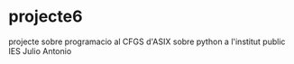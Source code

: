 # projecte6
projecte sobre programacio al CFGS d'ASIX sobre python a l'institut public IES Julio Antonio
